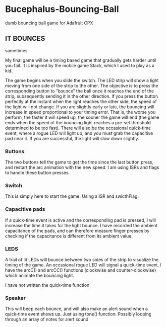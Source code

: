 # Bucephalus-Bouncing-Ball
dumb bouncing ball game for Adafruit CPX

## IT BOUNCES
sometimes

My final game will be a timing based game that gradually gets harder until you fail. It is inspired by the mobile game Stack, which I used to play as a kid.

The game begins when you slide the switch. The LED strip will show a light moving from one side of the strip to the other. The objective is to press the corresponding button to “bounce” the ball once it reaches the end of the strip, subsequently sending it in the other direction. If you press the button perfectly at the instant when the light reaches the other side, the speed of the light will not change. If you are slightly early or late, the bouncing will increase in speed proportional to your timing error. That is, the worse you perform, the faster it will speed up, the sooner the game will end (the game ends when the speed of the bouncing light reaches a pre-set threshold determined to be too fast). There will also be the occasional quick-time event, where a rogue LED will light up, and you must grab the capacitive pad near it. If you are successful, the light will slow down slightly.

### Buttons
The two buttons tell the game to get the time since the last button press, and restart the arc animation with the new speed.
I am using ISRs and flags to handle these button presses.

### Switch
This is simply here to start the game.
Using a ISR and swicthFlag.

### Capacitive pads
If a quick-time event is active and the corresponding pad is pressed, I will increase the time it takes for the light bounce.
I have recorded the ambient capacitance of the pads, and can therefore measure finger presses by checking if the capacitance is different from its ambient value.

### LEDS
A trail of lit LEDs will bounce between two sides of the strip to visualize the timing of the game. An occasional rogue LED will signal a quick-time event.
I have the arcC() and arcCC() functions (clockwise and counter-clockwise) which animate the bouncing light.

I have not written the quick-time function

### Speaker
This will beep each bounce, and will also make an alert sound when a quick-time event shows up.
Just using tone() function. Possibly looping through an array of notes for alert sound


